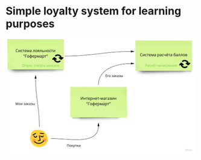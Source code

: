 # Simple loyalty system for learning purposes

<img width="1024" alt="loyalty-diagram" src="assets/loyalty-diagram.jpg">
